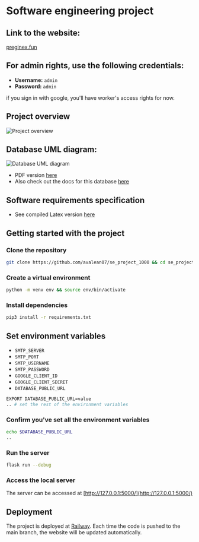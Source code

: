 # Software engineering project

## Link to the website:

[preginex.fun](https://preginex.fun)

## For admin rights, use the following credentials:

- **Username:** `admin`
- **Password:** `admin`

if you sign in with google, you'll have worker's access rights for now.

## Project overview

![Project overview](documentation/images/project_uml_diagram.png)

## Database UML diagram:

![Database UML diagram](documentation/images/database_uml_diagram.png)

- PDF version [here](documentation/pdf/uml_diagram.pdf)
- Also check out the docs for this database [here](https://dbdocs.io/awerks/software_project)

## Software requirements specification

- See compiled Latex version [here](documentation/pdf/software_requirements.pdf)

## Getting started with the project

### Clone the repository

```bash
git clone https://github.com/avalean07/se_project_1000 && cd se_project_1000
```

### Create a virtual environment

```bash
python -m venv env && source env/bin/activate
```

### Install dependencies

```bash
pip3 install -r requirements.txt
```

## Set environment variables

- `SMTP_SERVER`
- `SMTP_PORT`
- `SMTP_USERNAME`
- `SMTP_PASSWORD`
- `GOOGLE_CLIENT_ID`
- `GOOGLE_CLIENT_SECRET`
- `DATABASE_PUBLIC_URL`

```bash
EXPORT DATABASE_PUBLIC_URL=value
.. # set the rest of the environment variables
```

### Confirm you've set **all** the environment variables

```bash
echo $DATABASE_PUBLIC_URL
..
```

### Run the server

```bash
flask run --debug
```

### Access the local server

The server can be accessed at [http://127.0.0.1:5000/](http://127.0.0.1:5000/)

## Deployment

The project is deployed at [Railway](https://railway.com/). Each time the code is pushed to the main branch, the website will be updated automatically.

